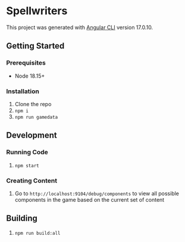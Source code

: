 # Spellwriters

This project was generated with [Angular CLI](https://github.com/angular/angular-cli) version 17.0.10.

## Getting Started

### Prerequisites

- Node 18.15+

### Installation

1. Clone the repo
1. `npm i`
1. `npm run gamedata`

## Development

### Running Code

1. `npm start`

### Creating Content

1. Go to `http://localhost:9104/debug/components` to view all possible components in the game based on the current set of content

## Building

1. `npm run build:all`
